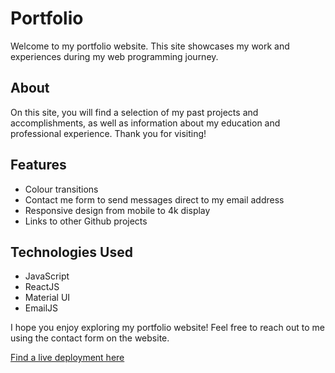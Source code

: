 # Portfolio
Welcome to my portfolio website. This site showcases my work and experiences during my web programming journey.

## About
On this site, you will find a selection of my past projects and accomplishments, as well as information about my education and professional experience. Thank you for visiting!

## Features
- Colour transitions
- Contact me form to send messages direct to my email address
- Responsive design from mobile to 4k display
- Links to other Github projects

## Technologies Used
- JavaScript
- ReactJS
- Material UI
- EmailJS

I hope you enjoy exploring my portfolio website! Feel free to reach out to me using the contact form on the website.

[Find a live deployment here](https://parkeralexjm.github.io/portfolio/)
